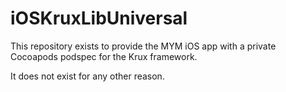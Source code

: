 # iOSKruxLibUniversal

This repository exists to provide the MYM iOS app with a private Cocoapods podspec for the Krux framework.

It does not exist for any other reason.
